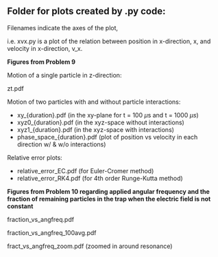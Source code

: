 Folder for plots created by .py code:
--------------------------------------------

Filenames indicate the axes of the plot,

i.e. xvx.py is a plot of the relation between position in x-direction, x, and
velocity in x-direction, v_x.

**Figures from Problem 9**

Motion of a single particle in z-direction:

zt.pdf

Motion of two particles with and without particle interactions:
- xy_{duration}.pdf  (in the xy-plane for t = 100 $\mu$s and t = 1000 $\mu s$)
- xyz0_{duration}.pdf (in the xyz-space without interactions)
- xyz1_{duration}.pdf (in the xyz-space with interactions)
- phase_space_{duration}.pdf (plot of position vs velocity in each direction w/ & w/o interactions)

Relative error plots:
- relative_error_EC.pdf   (for Euler-Cromer method)
- relative_error_RK4.pdf (for 4th order Runge-Kutta method)

**Figures from Problem 10 regarding applied angular frequency and the fraction of remaining
particles in the trap when the electric field is not constant**

fraction_vs_angfreq.pdf

fraction_vs_angfreq_100avg.pdf

fract_vs_angfreq_zoom.pdf (zoomed in around resonance)
